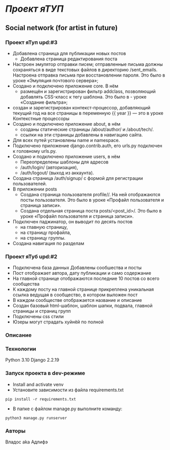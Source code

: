 # *Проект яТУП*
## Social network (for artist in future)
### Проект яТуп upd:#3
- Добавлена страница для публикации новых постов
    - Добавлена страница редактирования поста
- Настроен эмулятор отправки писем; отправленные письма должны сохраняться в виде текстовых файлов в директорию /sent_emails. Настроена отправка письма при восстановлении пароля. Это было в уроке «Эмуляция почтового сервера»;
- Создано и подключено приложение core. В нём
  - размещён и зарегистрирован фильтр addclass, позволяющий добавлять CSS-класс к тегу шаблона. Это было в  - уроке «Создание фильтра»;
- создан и зарегистрирован контекст-процессор, добавляющий текущий год на все страницы в переменную {{ year }} — это в уроке Контекстные процессоры
- Создано и подключено приложение about, в нём
  - созданы статические страницы /about/author/ и /about/tech/.
  - ссылки на эти страницы добавлены в навигацию сайта.
- Для всех путей установлены name и namespace.
- Подключено приложение django.contrib.auth, его urls.py подключен к головному urls.py. 
- Создано и подключено приложение users, в нём
  - Переопределены шаблоны для адресов
  - /auth/login/ (авторизация),
  - /auth/logout/ (выход из аккаунта).
- Создана страница /auth/signup/ с формой для регистрации пользователей.
- В приложении posts
  - Создана страница пользователя profile/<username>/. На ней отображаются посты пользователя. Это было в   уроке «Профайл пользователя и страница записи».
  - Создана отдельная страница поста posts/<post_id>/. Это было в уроке «Профайл пользователя и страница записи».
- Подключен паджинатор, он выводит по десять постов
  - на главную страницу,
  - на страницу профайла,
  - на страницу группы.
- Создана навигация по разделам

### Проект яТуб upd:#2
- Подключена база данных
    Добавлены сообшества и посты
- Пост отображает автора, дату публикации и само содержание
- На главной странице отображаются последние 10 постов со всего сообщества
- К каждому посту на главной странице прикреплена уникальная ссылка
    ведущая в сообщество, в котором выложен пост
- В каждом сообществе отображается название и описание
- Создан базовый html-шаблон, шаблон шапки, подвала, главной страницы и страниц групп
- Подключены css стили
- Юзеры могут страдать хуйнёй по полной
### Описание
### Технологии
Python 3.10
Django 2.2.19
### Запуск проекта в dev-режиме
- Install and activate venv
- Установите зависимости из файла requirements.txt
```
pip install -r requirements.txt
```
- В папке с файлом manage.py выполните команду:
```
python3 manage.py runserver
```
### Авторы
Владос aka Адлифэ